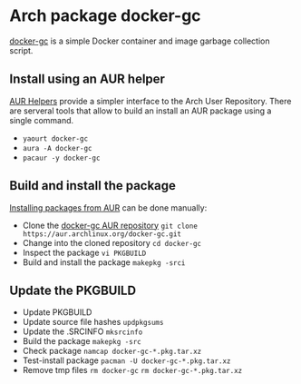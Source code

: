 # Arch package docker-gc

[docker-gc](https://github.com/spotify/docker-gc) is a simple Docker container and image garbage collection script.


## Install using an AUR helper

[AUR Helpers](https://wiki.archlinux.org/index.php/AUR_helpers) provide a simpler interface to the Arch User Repository. There are serveral tools that allow to build an install an AUR package using a single command.

* `yaourt docker-gc`
* `aura -A docker-gc`
* `pacaur -y docker-gc`

## Build and install the package

[Installing packages from AUR](https://wiki.archlinux.org/index.php/AUR_User_Guidelines#Installing_packages) can be done manually:

* Clone the [docker-gc AUR repository](https://aur.archlinux.org/docker-gc.git)
  `git clone https://aur.archlinux.org/docker-gc.git`
* Change into the cloned repository
  `cd docker-gc`
* Inspect the package
  `vi PKGBUILD`
* Build and install the package
  `makepkg -srci`

## Update the PKGBUILD

* Update PKGBUILD
* Update source file hashes
  `updpkgsums`
* Update the .SRCINFO
  `mksrcinfo`
* Build the package
  `makepkg -src`
* Check package
  `namcap docker-gc-*.pkg.tar.xz`
* Test-install package
  `pacman -U docker-gc-*.pkg.tar.xz`
* Remove tmp files
  `rm docker-gc`
  `rm docker-gc-*.pkg.tar.xz`